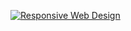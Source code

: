 [![Responsive Web Design](https://ik.imagekit.io/muhaiminsaad/RWD_2700pxH.png?updatedAt=1759471989207)](https://www.freecodecamp.org/certification/muhaiminsaad/responsive-web-design)
